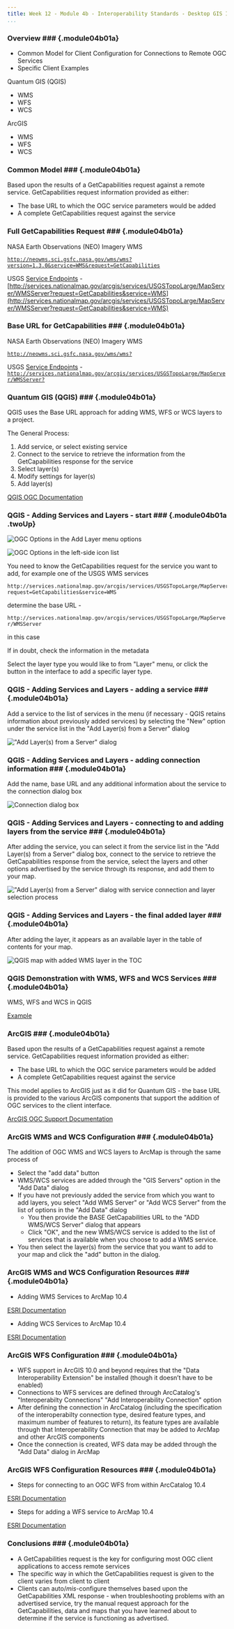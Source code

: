 ```yaml
---
title: Week 12 - Module 4b - Interoperability Standards - Desktop GIS Integration
...
```



<!---------------------------------------------------------------------------->
<!-- Week 12 ----------------------------------------------------------------->
<!-- Lecture 04 b 01 a ------------------------------------------------------->
<!-- Interoperability Standards----------------------------------------------->
<!-- Desktop GIS Integration-------------------------------------------------->
<!---------------------------------------------------------------------------->


### Overview ###  {.module04b01a}

* Common Model for Client Configuration for Connections to Remote OGC Services
* Specific Client Examples

Quantum GIS (QGIS)

* WMS
* WFS
* WCS

ArcGIS

* WMS
* WFS
* WCS

### Common Model ###  {.module04b01a}

Based upon the results of a GetCapabilities request against a remote service. GetCapabilities request information provided as either:

* The base URL to which the OGC service parameters would be added
* A complete GetCapabilities request against the service


### Full GetCapabilities Request ###  {.module04b01a}

NASA Earth Observations (NEO) Imagery WMS

[`http://neowms.sci.gsfc.nasa.gov/wms/wms?version=1.3.0&service=WMS&request=GetCapabilities`](http://neowms.sci.gsfc.nasa.gov/wms/wms?version=1.3.0&service=WMS&request=GetCapabilities)

USGS [Service Endpoints](http://viewer.nationalmap.gov/services/) - [http://services.nationalmap.gov/arcgis/services/USGSTopoLarge/MapServer/WMSServer?request=GetCapabilities&service=WMS](http://services.nationalmap.gov/arcgis/services/USGSTopoLarge/MapServer/WMSServer?request=GetCapabilities&service=WMS)


### Base URL for GetCapabilities ###  {.module04b01a}

NASA Earth Observations (NEO) Imagery WMS

[`http://neowms.sci.gsfc.nasa.gov/wms/wms?`](http://neowms.sci.gsfc.nasa.gov/wms/wms?)

USGS [Service Endpoints](http://viewer.nationalmap.gov/services/) - [`http://services.nationalmap.gov/arcgis/services/USGSTopoLarge/MapServer/WMSServer?`](http://services.nationalmap.gov/arcgis/services/USGSTopoLarge/MapServer/WMSServer?)



### Quantum GIS (QGIS) ###  {.module04b01a}

QGIS uses the Base URL approach for adding WMS, WFS or WCS layers to a project. 

The General Process: 

1. Add service, or select existing service
2. Connect to the service to retrieve the information from the GetCapabilities response for the service
3. Select layer(s)
4. Modify settings for layer(s)
5. Add layer(s)

[QGIS OGC Documentation](http://docs.qgis.org/2.14/en/docs/user_manual/working_with_ogc/index.html)


### QGIS - Adding Services and Layers - start ###  {.module04b01a .twoUp}

![OGC Options in the *Add Layer* menu options](images/QGIS-AddLayer-OGC.png)

![OGC Options in the left-side icon list](images/QGIS-AddOGC-Buttons.png)


You need to know the GetCapabilities request for the service you want to add, for example one of the USGS WMS services

~~~~~~~~~~~
http://services.nationalmap.gov/arcgis/services/USGSTopoLarge/MapServer/WMSServer?request=GetCapabilities&service=WMS
~~~~~~~~~~~

determine the base URL - 

`http://services.nationalmap.gov/arcgis/services/USGSTopoLarge/MapServer/WMSServer 	` 

in this case

If in doubt, check the information in the metadata

Select the layer type you would like to from "Layer" menu, or click the button in the interface to add a specific layer type.

### QGIS - Adding Services and Layers - adding a service ###  {.module04b01a}

Add a service to the list of services in the menu (if necessary - QGIS retains information about previously added services) by selecting the "New" option under the service list in the "Add Layer(s) from a Server" dialog

!["Add Layer(s) from a Server" dialog](images/QGIS-AddLayer_s_fromAWM_T_SServer.png)


### QGIS - Adding Services and Layers - adding connection information ###  {.module04b01a}

Add the name, base URL and any additional information about the service to the connection dialog box

![Connection dialog box](images/QGIS-AddConnectionDialog.png) 

### QGIS - Adding Services and Layers - connecting to and adding layers from the service ###  {.module04b01a}

After adding the service, you can select it from the service list in the "Add Layer(s) from a Server" dialog box, connect to the service to retrieve the GetCapabilities response from the service, select the layers and other options advertised by the service through its response, and add them to your map. 

!["Add Layer(s) from a Server" dialog with service connection and layer selection process](images/QGIS-AddLayerFromSource.png)

### QGIS - Adding Services and Layers - the final added layer ###  {.module04b01a}

After adding the layer, it appears as an available layer in the table of contents for your map.

![QGIS map with added WMS layer in the TOC](images/QGIS-AddedOGCLayers.png) 


### QGIS Demonstration with WMS, WFS and WCS Services ###  {.module04b01a}

WMS, WFS and WCS in QGIS

[Example](https://github.com/karlbenedict/GEOG485-585/blob/master/sample-files/QGIS_OGC_demo.qgs)




### ArcGIS ###  {.module04b01a}

Based upon the results of a GetCapabilities request against a remote service. GetCapabilities request information provided as either:

* The base URL to which the OGC service parameters would be added
* A complete GetCapabilities request against the service

This model applies to ArcGIS just as it did for Quantum GIS - the base URL is provided to the various ArcGIS components that support the addition of OGC services to the client interface.

[ArcGIS OGC Support Documentation](http://desktop.arcgis.com/en/arcmap/10.4/map/web-maps-and-services/about-using-ogc-service-layers.htm)


### ArcGIS WMS and WCS Configuration ###  {.module04b01a}

The addition of OGC WMS and WCS layers to ArcMap is through the same process of 

* Select the "add data" button
* WMS/WCS services are added through the "GIS Servers" option in the "Add Data" dialog
* If you have not previously added the service from which you want to add layers, you select "Add WMS Server" or "Add WCS Server" from the list of options in the "Add Data" dialog
	* You then provide the BASE GetCapabilities URL to the "ADD WMS/WCS Server" dialog that appears
	* Click "OK", and the new WMS/WCS service is added to the list of services that is available when you choose to add a WMS service.
* You then select the layer(s) from the service that you want to add to your map and click the "add" button in the dialog. 

### ArcGIS WMS and WCS Configuration Resources ###  {.module04b01a}

* Adding WMS Services to ArcMap 10.4

[ESRI Documentation](http://desktop.arcgis.com/en/arcmap/10.4/map/web-maps-and-services/adding-wms-services.htm)

* Adding WCS Services to ArcMap 10.4

[ESRI Documentation](http://desktop.arcgis.com/en/arcmap/10.4/map/web-maps-and-services/adding-a-wcs-service-to-arcmap.htm)


### ArcGIS WFS Configuration ###  {.module04b01a}

* WFS support in ArcGIS 10.0 and beyond requires that the "Data Interoperability Extension" be installed (though it doesn’t have to be enabled)
* Connections to WFS services are defined through ArcCatalog's "Interoperabilty Connections" "Add Interoperability Connection" option
* After defining the connection in ArcCatalog (including the specification of the interoperabilty connection type, desired feature types, and maximum number of features to return), its feature types are available through that Interoperability Connection that may be added to ArcMap and other ArcGIS components
* Once the connection is created, WFS data may be added through the "Add Data" dialog in ArcMap


### ArcGIS WFS Configuration Resources ###  {.module04b01a}

* Steps for connecting to an OGC WFS from within ArcCatalog 10.4

[ESRI Documentation](http://desktop.arcgis.com/en/arcmap/10.4/extensions/production-mapping/adding-a-wfs-connection.htm)

* Steps for adding a WFS service to ArcMap 10.4

[ESRI Documentation](http://desktop.arcgis.com/en/arcmap/10.4/map/web-maps-and-services/adding-a-wfs-service-to-arcmap.htm)




### Conclusions ###  {.module04b01a}

* A GetCapabilities request is the key for configuring most OGC client applications to access remote services
* The specific way in which the GetCapabilities request is given to the client varies from client to client
* Clients can auto/_mis_-configure themselves based upon the GetCapabilities XML response - when troubleshooting problems with an advertised service, try the manual request approach for the GetCapabilities, data and maps that you have learned about to determine if the service is functioning as advertised. 

